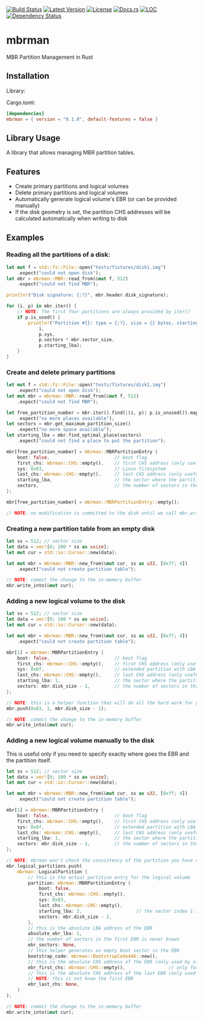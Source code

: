 [![Build Status](https://travis-ci.org/cecton/mbrman.svg?branch=master)](https://travis-ci.org/cecton/mbrman)
[![Latest Version](https://img.shields.io/crates/v/mbrman.svg)](https://crates.io/crates/mbrman)
[![License](https://img.shields.io/badge/license-MIT-blue.svg)](http://opensource.org/licenses/MIT)
[![Docs.rs](https://docs.rs/mbrman/badge.svg)](https://docs.rs/mbrman)
[![LOC](https://tokei.rs/b1/github/cecton/mbrman)](https://github.com/cecton/mbrman)
[![Dependency Status](https://deps.rs/repo/github/cecton/mbrman/status.svg)](https://deps.rs/repo/github/cecton/mbrman)

mbrman
======

MBR Partition Management in Rust

Installation
------------

Library:

Cargo.toml:
```toml
[dependencies]
mbrman = { version = "0.1.0", default-features = false }
```

Library Usage
-------------

A library that allows managing MBR partition tables.

## Features

 *  Create primary partitions and logical volumes
 *  Delete primary partitions and logical volumes
 *  Automatically generate logical volume's EBR (or can be provided manually)
 *  If the disk geometry is set, the partition CHS addresses will be calculated
    automatically when writing to disk

## Examples

### Reading all the partitions of a disk:

```rust
let mut f = std::fs::File::open("tests/fixtures/disk1.img")
    .expect("could not open disk");
let mbr = mbrman::MBR::read_from(&mut f, 512)
    .expect("could not find MBR");

println!("Disk signature: {:?}", mbr.header.disk_signature);

for (i, p) in mbr.iter() {
    // NOTE: The first four partitions are always provided by iter()
    if p.is_used() {
        println!("Partition #{}: type = {:?}, size = {} bytes, starting lba = {}",
            i,
            p.sys,
            p.sectors * mbr.sector_size,
            p.starting_lba);
    }
}
```

### Create and delete primary partitions

```rust
let mut f = std::fs::File::open("tests/fixtures/disk1.img")
    .expect("could not open disk");
let mut mbr = mbrman::MBR::read_from(&mut f, 512)
    .expect("could not find MBR");

let free_partition_number = mbr.iter().find(|(i, p)| p.is_unused()).map(|(i, _)| i)
    .expect("no more places available");
let sectors = mbr.get_maximum_partition_size()
    .expect("no more space available");
let starting_lba = mbr.find_optimal_place(sectors)
    .expect("could not find a place to put the partition");

mbr[free_partition_number] = mbrman::MBRPartitionEntry {
    boot: false,                        // boot flag
    first_chs: mbrman::CHS::empty(),    // first CHS address (only useful for old computers)
    sys: 0x83,                          // Linux filesystem
    last_chs: mbrman::CHS::empty(),     // last CHS address (only useful for old computers)
    starting_lba,                       // the sector where the partition starts
    sectors,                            // the number of sectors in that partition
};

mbr[free_partition_number] = mbrman::MBRPartitionEntry::empty();

// NOTE: no modification is committed to the disk until we call mbr.write_into()
```

### Creating a new partition table from an empty disk

```rust
let ss = 512; // sector size
let data = vec![0; 100 * ss as usize];
let mut cur = std::io::Cursor::new(data);

let mut mbr = mbrman::MBR::new_from(&mut cur, ss as u32, [0xff; 4])
    .expect("could not create partition table");

// NOTE: commit the change to the in-memory buffer
mbr.write_into(&mut cur);
```

### Adding a new logical volume to the disk

```rust
let ss = 512; // sector size
let data = vec![0; 100 * ss as usize];
let mut cur = std::io::Cursor::new(data);

let mut mbr = mbrman::MBR::new_from(&mut cur, ss as u32, [0xff; 4])
    .expect("could not create partition table");

mbr[1] = mbrman::MBRPartitionEntry {
    boot: false,                        // boot flag
    first_chs: mbrman::CHS::empty(),    // first CHS address (only useful for old computers)
    sys: 0x0f,                          // extended partition with LBA
    last_chs: mbrman::CHS::empty(),     // last CHS address (only useful for old computers)
    starting_lba: 1,                    // the sector where the partition starts
    sectors: mbr.disk_size - 1,         // the number of sectors in that partition
};

// NOTE: this is a helper function that will do all the hard work for you
mbr.push(0x83, 1, mbr.disk_size - 1);

// NOTE: commit the change to the in-memory buffer
mbr.write_into(&mut cur);
```

### Adding a new logical volume manually to the disk

This is useful only if you need to specify exactly where goes the EBR and the partition itself.

```rust
let ss = 512; // sector size
let data = vec![0; 100 * ss as usize];
let mut cur = std::io::Cursor::new(data);

let mut mbr = mbrman::MBR::new_from(&mut cur, ss as u32, [0xff; 4])
    .expect("could not create partition table");

mbr[1] = mbrman::MBRPartitionEntry {
    boot: false,                        // boot flag
    first_chs: mbrman::CHS::empty(),    // first CHS address (only useful for old computers)
    sys: 0x0f,                          // extended partition with LBA
    last_chs: mbrman::CHS::empty(),     // last CHS address (only useful for old computers)
    starting_lba: 1,                    // the sector where the partition starts
    sectors: mbr.disk_size - 1,         // the number of sectors in that partition
};

// NOTE: mbrman won't check the consistency of the partition you have created manually
mbr.logical_partitions.push(
    mbrman::LogicalPartition {
        // this is the actual partition entry for the logical volume
        partition: mbrman::MBRPartitionEntry {
            boot: false,
            first_chs: mbrman::CHS::empty(),
            sys: 0x83,
            last_chs: mbrman::CHS::empty(),
            starting_lba: 2,                    // the sector index 1 is used by the EBR
            sectors: mbr.disk_size - 2,
        },
        // this is the absolute LBA address of the EBR
        absolute_ebr_lba: 1,
        // the number of sectors in the first EBR is never known
        ebr_sectors: None,
        // this helper generates an empty boot sector in the EBR
        bootstrap_code: mbrman::BootstrapCode446::new(),
        // this is the absolute CHS address of the EBR (only used by old computers)
        ebr_first_chs: mbrman::CHS::empty(),                // only for old computers
        // this is the absolute CHS address of the last EBR (only used by old computers)
        // NOTE: this is not know the first EBR
        ebr_last_chs: None,
    }
);

// NOTE: commit the change to the in-memory buffer
mbr.write_into(&mut cur);
```
